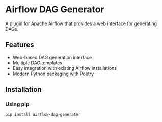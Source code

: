 # Airflow DAG Generator

A plugin for Apache Airflow that provides a web interface for generating DAGs.

## Features

- Web-based DAG generation interface
- Multiple DAG templates
- Easy integration with existing Airflow installations
- Modern Python packaging with Poetry

## Installation

### Using pip

```bash
pip install airflow-dag-generator
```

